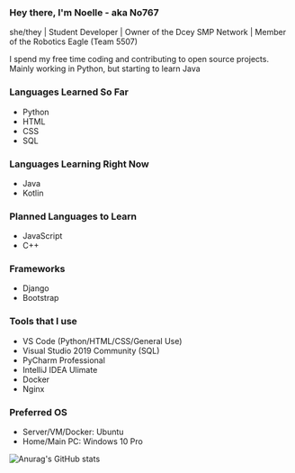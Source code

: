 ### Hey there, I'm Noelle - aka No767

she/they | Student Developer | Owner of the Dcey SMP Network | Member of the Robotics Eagle (Team 5507)

I spend my free time coding and contributing to open source projects. Mainly working in Python, but starting to learn Java

### Languages Learned So Far

- Python
- HTML
- CSS
- SQL

### Languages Learning Right Now

- Java
- Kotlin

### Planned Languages to Learn

- JavaScript
- C++

### Frameworks

- Django 
- Bootstrap

### Tools that I use

- VS Code (Python/HTML/CSS/General Use)
- Visual Studio 2019 Community (SQL)
- PyCharm Professional
- IntelliJ IDEA Ulimate
- Docker
- Nginx

### Preferred OS

- Server/VM/Docker: Ubuntu
- Home/Main PC: Windows 10 Pro

![Anurag's GitHub stats](https://github-readme-stats.vercel.app/api?username=No767&count_private=true&show_icons=true&theme=synthwave)

